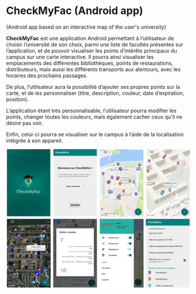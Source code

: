 # CheckMyFac (Android app)
(Android app based on an interactive map of the user's university)

**CheckMyFac** est une application Android permettant à l’utilisateur
de choisir l’université de son choix, parmi une liste de facultés
présentes sur l’application, et de pouvoir visualiser les points
d’intérêts principaux du campus sur une carte interactive.
Il pourra ainsi visualiser les emplacements des différentes
bibliothèques, points de restaurations, distributeurs, mais aussi les
différents transports aux alentours, avec les horaires des prochains
passages.

De plus, l’utilisateur aura la possibilité d’ajouter ses propres points
sur la carte, et de les personnaliser (titre, description, couleur, date
d’expiration, position).

L’application étant très personnalisable, l’utilisateur pourra
modifier les points, changer toutes les couleurs, mais également
cacher ceux qu’il ne désire pas voir.

Enfin, celui-ci pourra se visualiser sur le campus à l’aide de la
localisation intégrée à son appareil.

![first](https://github.com/JulienMrgrd/CheckMyFac/blob/master/Documents/Screenshots/banniere_1.png)
![second](https://github.com/JulienMrgrd/CheckMyFac/blob/master/Documents/Screenshots/banniere_2.png)
